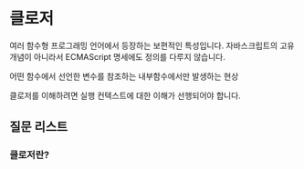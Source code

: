 # 클로저

여러 함수형 프로그래밍 언어에서 등장하는 보편적인 특성입니다.
자바스크립트의 고유 개념이 아니라서 ECMAScript 명세에도 정의를 다루지 않습니다.

어떤 함수에서 선언한 변수를 참조하는 내부함수에서만 발생하는 현상

클로저를 이해하려면 실행 컨텍스트에 대한 이해가 선행되어야 합니다.


## 질문 리스트

### 클로저란?
